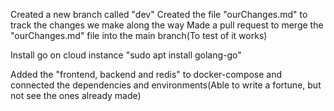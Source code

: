 Created a new branch called "dev"
Created the file "ourChanges.md" to track the changes we make along the way
Made a pull request to merge the "ourChanges.md" file into the main branch(To test of it works)

Install go on cloud instance "sudo apt install golang-go"

Added the "frontend, backend and redis" to docker-compose and connected the dependencies and environments(Able to write a fortune, but not see the ones already made)